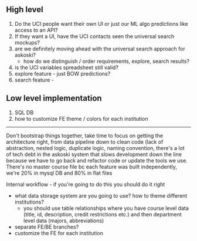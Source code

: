 ## High level

1. Do the UCI people want their own UI or just our ML algo predictions like access to an API?  
1. If they want a UI, have the UCI contacts seen the universal search mockups?
1. are we definitely moving ahead with the universal search approach for askoski?
    - how do we distinguish / order requirements, explore, search results?
1. is the UCI variables spreadsheet still valid?
1. explore feature - just BOW predictions?
1. search feature - 

## Low level implementation

1. SQL DB
1. how to customize FE theme / colors for each institution

---

Don't bootstrap things together, take time to focus on getting the architecture right, from data pipeline down to clean code (lack of abstraction, nested logic, duplicate logic, naming convention, there's a lot of tech debt in the askoski system that slows development down the line because we have to go back and refactor code or update the tools we use.  There's no master course file bc each feature was built independently, we're 20% in mysql DB and 80% in flat files 

Internal workflow - if you're going to do this you should do it right

- what data storage system are you going to use?  how to theme different institutions?  
   - you should use table relationships where you have course level data (title, id, description, credit restrictions etc.) and then department level data (majors, abbreviations)
- separate FE/BE branches? 
- customize the FE for each institution